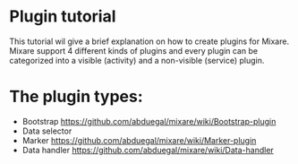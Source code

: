 # Plugin tutorial #

This tutorial wil give a brief explanation on how to create plugins for Mixare. Mixare support 4 different kinds of plugins and every plugin can be categorized into a visible (activity) and a non-visible (service) plugin.

# The plugin types: #

  * Bootstrap https://github.com/abduegal/mixare/wiki/Bootstrap-plugin
  * Data selector
  * Marker https://github.com/abduegal/mixare/wiki/Marker-plugin
  * Data handler https://github.com/abduegal/mixare/wiki/Data-handler